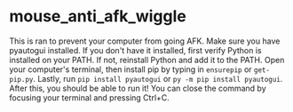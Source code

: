 # mouse_anti_afk_wiggle
This is ran to prevent your computer from going AFK.
Make sure you have pyautogui installed.
If you don't have it installed, first verify Python is installed on your PATH. If not, reinstall Python and add it to the PATH.
Open your computer's terminal, then install pip by typing in ```ensurepip``` or ```get-pip.py```.
Lastly, run ```pip install pyautogui``` or ```py -m pip install pyautogui```.
After this, you should be able to run it!
You can close the command by focusing your terminal and pressing Ctrl+C.
